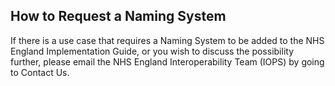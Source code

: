 ## How to Request a Naming System

If there is a use case that requires a Naming System to be added to the NHS England Implementation Guide, or you wish to discuss the possibility further, please email the NHS England Interoperability Team (IOPS) by going to Contact Us.